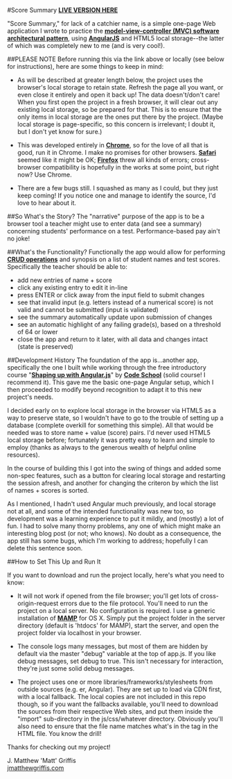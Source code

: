 #Score Summary
**[LIVE VERSION HERE](http://jmatthewgriffis.com/projects/score-summary)**

"Score Summary," for lack of a catchier name, is a simple one-page Web application I wrote to practice the **[model-view-controller (MVC) software architectural pattern](https://en.wikipedia.org/wiki/Model%E2%80%93view%E2%80%93controller)**, using **[AngularJS](https://angularjs.org/)** and HTML5 local storage--the latter of which was completely new to me (and is very cool!).

##PLEASE NOTE
Before running this via the link above or locally (see below for instructions), here are some things to keep in mind:

* As will be described at greater length below, the project uses the browser's local storage to retain state. Refresh the page all you want, or even close it entirely and open it back up! The data doesn't/don't care! When you first open the project in a fresh browser, it will clear out any existing local storage, so be prepared for that. This is to ensure that the only items in local storage are the ones put there by the project. (Maybe local storage is page-specific, so this concern is irrelevant; I doubt it, but I don't yet know for sure.)

* This was developed entirely in **[Chrome](https://www.google.com/chrome/)**, so for the love of all that is good, run it in Chrome. I make no promises for other browsers. **[Safari](https://www.apple.com/safari/)** seemed like it might be OK; **[Firefox](https://www.mozilla.org/en-US/firefox/new/)** threw all kinds of errors; cross-browser compatibility is hopefully in the works at some point, but right now? Use Chrome.

* There are a few bugs still. I squashed as many as I could, but they just keep coming! If you notice one and manage to identify the source, I'd love to hear about it.

##So What's the Story?
The "narrative" purpose of the app is to be a browser tool a teacher might use to enter data (and see a summary) concerning students' performance on a test. Performance-based pay ain't no joke!

##What's the Functionality?
Functionally the app would allow for performing **[CRUD operations](https://en.wikipedia.org/wiki/Create,_read,_update_and_delete)** and synopsis on a list of student names and test scores. Specifically the teacher should be able to:
* add new entries of name + score
* click any existing entry to edit it in-line
* press ENTER or click away from the input field to submit changes
* see that invalid input (e.g. letters instead of a numerical score) is not valid and cannot be submitted (input is validated)
* see the summary automatically update upon submission of changes
* see an automatic highlight of any failing grade(s), based on a threshold of 64 or lower
* close the app and return to it later, with all data and changes intact (state is preserved)

##Development History
The foundation of the app is...another app, specifically the one I built while working through the free introductory course "**[Shaping up with Angular.js](https://www.codeschool.com/courses/shaping-up-with-angular-js)**" by **[Code School](https://www.codeschool.com/)** (solid course! I recommend it). This gave me the basic one-page Angular setup, which I then proceeded to modify beyond recognition to adapt it to this new project's needs.

I decided early on to explore local storage in the browser via HTML5 as a way to preserve state, so I wouldn't have to go to the trouble of setting up a database (complete overkill for something this simple). All that would be needed was to store name + value (score) pairs. I'd never used HTML5 local storage before; fortunately it was pretty easy to learn and simple to employ (thanks as always to the generous wealth of helpful online resources).

In the course of building this I got into the swing of things and added some non-spec features, such as a button for clearing local storage and restarting the session afresh, and another for changing the criteron by which the list of names + scores is sorted.

As I mentioned, I hadn't used Angular much previously, and local storage not at all, and some of the intended functionality was new too, so development was a learning experience to put it mildly, and (mostly) a lot of fun. I had to solve many thorny problems, any one of which might make an interesting blog post (or not; who knows). No doubt as a consequence, the app still has some bugs, which I'm working to address; hopefully I can delete this sentence soon.

##How to Set This Up and Run It

If you want to download and run the project locally, here's what you need to know:

* It will not work if opened from the file browser; you'll get lots of cross-origin-request errors due to the file protocol. You'll need to run the project on a local server. No configuration is required. I use a generic installation of **[MAMP](https://www.mamp.info/en/)** for OS X. Simply put the project folder in the server directory (default is 'htdocs' for MAMP), start the server, and open the project folder via localhost in your browser.

* The console logs many messages, but most of them are hidden by default via the master "debug" variable at the top of app.js. If you like debug messages, set debug to true. This isn't necessary for interaction, they're just some solid debug messages.

* The project uses one or more libraries/frameworks/stylesheets from outside sources (e.g. er, Angular). They are set up to load via CDN first, with a local fallback. The local copies are not included in this repo though, so if you want the fallbacks available, you'll need to download the sources from their respective Web sites, and put them inside the "import" sub-directory in the js/css/whatever directory. Obviously you'll also need to ensure that the file name matches what's in the tag in the HTML file. You know the drill!

Thanks for checking out my project!

J. Matthew 'Matt' Griffis  
[jmatthewgriffis.com](http://jmatthewgriffis.com/)
